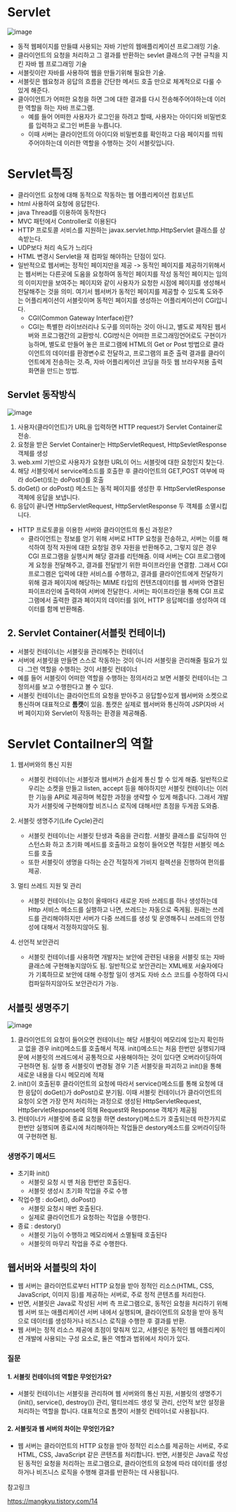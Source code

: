 # Servlet
![image](https://github.com/user-attachments/assets/4f2427ef-f643-45b8-89f9-86da8fbc038d)

- 동적 웹페이지를 만들떄 사용되는 자바 기반의 웹애플리케이션 프로그래밍 기술.
- 클라이언트의 요청을 처리하고 그 결과를 반환하는 sevlet 클래스의 구현 규칙을 지킨 자바 웹 프로그래밍 기술
- 서블릿이란 자바를 사용하여 웹을 만들기위해 필요한 기술. 
- 서블릿은 웹요청과 응답의 흐름을 간단한 메서드 호출 만으로 체계적으로 다룰 수 있게 해준다. 
- 클아이언트가 어떠한 요청을 하면 그에 대한 결과를 다시 전송해주어야하는데 이러한 역할을 하는 자바 프로그램.
    - 예를 들어 어떠한 사용자가 로그인을 하려고 할때, 사용자는 아이디와 비밀번호를 입력하고 로그인 버튼을 누릅니다.
    - 이때 서버는 클라이언트의 아이디와 비밀번호를 확인하고 다음 페이지를 띄워주어야하는데 이러한 역할을 수행하는 것이 서블릿입니다.

# Servlet특징
- 클라이언트 요청에 대해 동적으로 작동하는 웹 어플리케이션 컴포넌트
- html 사용하여 요청에 응답한다.
- java Thread를 이용하여 동작한다
- MVC 패턴에서 Controller로 이용된다
- HTTP 프로토콜 서비스를 지원하는 javax.servlet.http.HttpServlet 클래스를 상속받는다.
- UDP보다 처리 속도가 느리다
- HTML 변경시 Servlet을 재 컴파일 해야하는 단점이 있다. 
- 일반적으로 웹서버는 정적인 페이지만을 제공 -> 동적인 페이지를 제공하기위해서는 웹서버는 다른곳에 도움을 요청하여 동적인 페이지를 작성
동적인 페이지는 임의의 이미지만을 보여주는 페이지와 같이 사용자가 요청한 시점에 페이지를 생성해서 전달해주는 것을 의미. 여기서 웹서버가 동적인 페이지를 제공할 수 있도록 도와주는 어플리케이션이 서블릿이며 동적인 페이지를 생성하는 어플리케이션이 CGI입니다. 
    - CGI(Common Gateway Interface)란?
    -  CGI는 특별한 라이브러리나 도구를 의미하는 것이 아니고, 별도로 제작된 웹서버와 프로그램간의 교환방식. CGI방식은 어떠한 프로그래밍언어로도 구현이가능하며, 별도로 만들어 놓은 프로그램에 HTML의 Get or Post 방법으로 클라이언트의 데이터를 환경변수로 전달하고, 프로그램의 표준 출력 결과를 클라이언트에게 전송하는 것.즉, 자바 어플리케이션 코딩을 하듯 웹 브라우저용 출력 화면을 만드는 방법.

## Servlet 동작방식
![image](https://github.com/user-attachments/assets/7293549a-ba4d-4cf4-832a-ad116a188605)
1. 사용자(클라이언트)가 URL을 입력하면 HTTP request가 Servlet Container로 전송.
2. 요청을 받은 Servlet Container는 HttpServletRequest, HttpSevletResponse 객체를 생성
3. web.xml 기반으로 사용자가 요쳥한 URL이 어느 서블릿에 대한 요청인지 찾는다.
4. 해당 서블릿에서 service메소드를 호출한 후 클라이언트의 GET,POST 여부에 따라 doGet()또는 doPost()를 호출
5. doGet() or doPost() 메소드는 동적 페이지를 생성한 후 HttpServletResponse객체에 응답을 보냅니다.
6. 응답이 끝나면 HttpServletRequest, HttpServletResponse 두 객체를 소멸시킵니다. 

-  HTTP 프로토콜을 이용한 서버와 클라이언트의 통신 과정은?
    - 클라이언트는 정보를 얻기 위해 서버로 HTTP 요청을 전송하고, 서버는 이를 해석하여 정적 자원에 대한 요청일 경우 자원을 반환해주고, 그렇지 않은 경우 CGI 프로그램을 실행시켜 해당 결과를 리턴해줌. 이때 서버는 CGI 프로그램에게 요청을 전달해주고, 결과를 전달받기 위한 파이프라인을 연결함. 그래서 CGI 프로그램은 입력에 대한 서비스를 수행하고, 결과를 클라이언트에게 전달하기 위해 결과 페이지에 해당하는 MIME 타입의 컨텐츠데이터를 웹 서버와 연결된 파이프라인에 출력하여 서버에 전달한다. 서버는 파이프라인을 통해 CGI 프로그램에서 출력한 결과 페이지의 데이터를 읽어, HTTP 응답헤더를 생성하여 데이터를 함께 반환해줌.

## 2. Servlet Container(서블릿 컨테이너)
- 서블릿 컨테이너는 서블릿을 관리해주는 컨테이너
- 서버에 서블릿을 만들면 스스로 작동하는 것이 아니라 서블릿을 관리해줄 필요가 있다 .그런 역할을 수행하는 것이 서블릿 컨테이너 
- 예를 들어 서블릿이 어떠한 역할을 수행하는 정의서라고 보면 서블릿 컨테이너는 그 정의서를 보고 수행한다고 볼 수 있다.
- 서블릿 컨테이너는 클라이언트의 요청을 받아주고 응답할수있게 웹서버와 소켓으로 통신하며 대표적으로 **톰캣**이 있음. 톰캣은 실제로 웹서버와 통신하여 JSP(자바 서버 페이지)와 Servlet이 작동하는 환경을 제공해줌.


# Servlet Contailner의 역할
1. 웹서버와의 통신 지원
    - 서블릿 컨테이너는 서블릿과 웹서버가 손쉽게 통신 할 수 있게 해줌. 일반적으로 우리는 소켓을 만들고 listen, accept 등을 해야하지만 서블릿 컨테이너는 이러한 기능을 API로 제공하며 복잡한 과정을 생략할 수 있게 해줍니다. 그래서 개발자가 서블릿에 구현해야할 비즈니스 로직에 대해서만 초점을 두게끔 도와줌.

2. 서블릿 생명주기(Life Cycle)관리
    - 서블릿 컨테이너는 서블릿 탄생과 죽음을 관리함. 서블릿 클래스를 로딩하여 인스턴스화 하고 초기화 메서드를 호출하고 요청이 들어오면 적절한 서블릿 메소드를 호출
    - 또한 서블릿이 생명을 다하는 순간 적절하게 가비지 컬렉션을 진행하여 편의를 제공.
3. 멀티 쓰레드 지원 및 관리
    - 서블릿 컨테이너는 요청이 올때마다 새로운 자바 쓰레드를 하나 생성하는데 Http 서비스 메소드를 실행하고 나면, 쓰레드는 자동으로 죽게됨. 원래는 쓰레드를 관리해야하지만 서버가 다중 쓰레드를 생성 및 운영해주니 쓰레드의 안정성에 대해서 걱정하지않아도 됨.
4. 선언적 보안관리
    - 서블릿 컨테이너를 사용하면 개발자는 보안에 관련된 내용을 서블릿 또는 자바 클래스에 구현해놓지않아도 됨. 일반적으로 보안관리는 XML배포 서술자에다가 기록하므로 보안에 대해 수정할 일이 생겨도 자바 소스 코드를 수정하여 다시 컴파일하지않아도 보안관리가 가능.

## 서블릿 생명주기 

![image](https://github.com/user-attachments/assets/56b9f842-1045-48ca-bcbd-08bbe56b90fa)

1. 클라이언트의 요청이 들어오면 컨테이너는 해당 서블릿이 메모리에 있는지 확인하고 없을 경우 init()메소드를 호출해서 적재. init()메소드는 처음 한번만 실행되기때문에 서블릿의 쓰레드에서 공통적으로 사용해야하는 것이 있다면 오버라이딩하여 구현하면 됨. 실행 중 서블릿이 변경될 경우 기존 서블릿을 파괴하고 init()을 통해 새로운 내용을 다시 메모리에 적재
2. init()이 호출된후 클라이언트의 요청에 따라서 service()메소드를 통해 요청에 대한 응답이 doGet()가 doPost()로 분기됨. 이때 서블릿 컨테이너가 클라이언트의 요청이 오면 가장 먼저 처리하는 과정으로 생성된 HttpServletRequest, HttpServletResponse에 의해 Request와 Response 객체가 제공됨
3. 컨테이너가 서블릿에 종료 요청을 하면 destory()메소드가 호출되는데 마찬가지로 한번만 실행되며 종료시에 처리해야하는 작업들은 destory메소드를 오버라이딩하여 구현하면 됨.

### 생명주기 메서드
- 초기화 init() 
    - 서블릿 요청 시 맨 처음 한번만 호출된다.
    - 서블릿 생성시 초기화 작업을 주로 수행
- 작업수행 : doGet(), doPost()
    - 서블릿 요청시 매번 호출된다.
    - 실제로 클라이언트가 요청하는 작업을 수행한다.
- 종료 : destory()
    - 서블릿 기능이 수행하고 메모리에서 소멸될때 호출된다
    - 서블릿의 마무리 작업을 주로 수행한다. 
    

## 웹서버와 서블릿의 차이 
- 웹 서버는 클라이언트로부터 HTTP 요청을 받아 정적인 리소스(HTML, CSS, JavaScript, 이미지 등)를 제공하는 서버로, 주로 정적 콘텐츠를 처리한다. 
- 반면, 서블릿은 Java로 작성된 서버 측 프로그램으로, 동적인 요청을 처리하기 위해 웹 서버 또는 애플리케이션 서버 내에서 실행되며, 클라이언트의 요청을 받아 동적으로 데이터를 생성하거나 비즈니스 로직을 수행한 후 결과를 반환.
- 웹 서버는 정적 리소스 제공에 초점이 맞춰져 있고, 서블릿은 동적인 웹 애플리케이션 개발에 사용되는 구성 요소로, 둘은 역할과 범위에서 차이가 있다.

### 질문
#### 1. 서블릿 컨테이너의 역할은 무엇인가요?
- 서블릿 컨테이너는 서블릿을 관리하며 웹 서버와의 통신 지원, 서블릿의 생명주기(init(), service(), destroy()) 관리, 멀티쓰레드 생성 및 관리, 선언적 보안 설정을 처리하는 역할을 합니다. 대표적으로 톰캣이 서블릿 컨테이너로 사용됩니다.
#### 2. 서블릿과 웹 서버의 차이는 무엇인가요?
- 웹 서버는 클라이언트의 HTTP 요청을 받아 정적인 리소스를 제공하는 서버로, 주로 HTML, CSS, JavaScript 같은 콘텐츠를 처리합니다. 반면, 서블릿은 Java로 작성된 동적인 요청을 처리하는 프로그램으로, 클라이언트의 요청에 따라 데이터를 생성하거나 비즈니스 로직을 수행해 결과를 반환하는 데 사용됩니다.


참고링크 

https://mangkyu.tistory.com/14